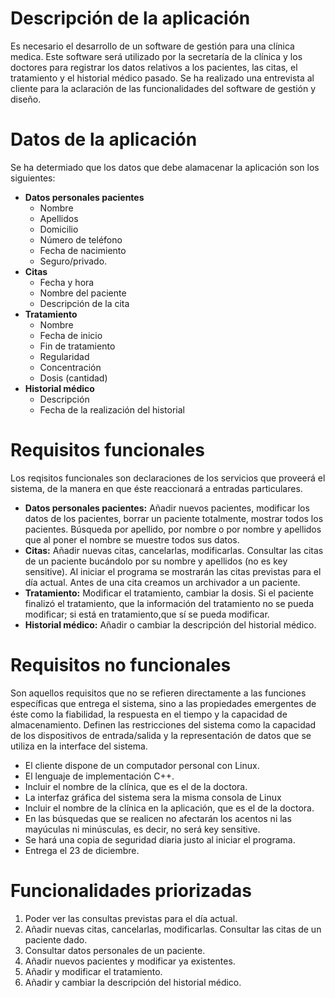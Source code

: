 # Descripción de la aplicación
Es necesario el desarrollo de un software de gestión para una clínica medica. Este software será utilizado por la secretaría de la clínica y los doctores para registrar los datos relativos a los pacientes, las citas, el tratamiento y el historial médico pasado.
Se ha realizado una entrevista al cliente para la aclaración de las funcionalidades del software de gestión y diseño. 

# Datos de la aplicación
Se ha determiado que los datos que debe alamacenar la aplicación son los siguientes:
* **Datos personales pacientes**
    * Nombre
    * Apellidos
    * Domicilio
    * Número de teléfono
    * Fecha de nacimiento
    * Seguro/privado.
* **Citas**
    * Fecha y hora
    * Nombre del paciente
    * Descripción de la cita
* **Tratamiento**
    * Nombre
    * Fecha de inicio
    * Fin de tratamiento
    * Regularidad
    * Concentración
    * Dosis (cantidad)
* **Historial médico**
    * Descripción
    * Fecha de la realización del historial


# Requisitos funcionales
Los reqisitos funcionales son declaraciones de los servicios que proveerá el sistema, de la manera en que éste reaccionará a entradas particulares.
* **Datos personales pacientes:** Añadir nuevos pacientes, modificar los datos de los pacientes, borrar un paciente totalmente, mostrar todos los pacientes. Búsqueda por apellido, por nombre o por nombre y apellidos que al poner el nombre se muestre todos sus datos.
* **Citas:** Añadir nuevas citas, cancelarlas, modificarlas. Consultar las citas de un paciente bucándolo por su nombre y apellidos (no es key sensitive). Al iniciar el programa se mostrarán las citas previstas para el día actual. Antes de una cita creamos un archivador a un paciente.
* **Tratamiento:** Modificar el tratamiento, cambiar la dosis. Si el paciente finalizó el tratamiento, que la información del tratamiento no se pueda modificar; si está en tratamiento,que sí se pueda modificar.
* **Historial médico:** Añadir o cambiar la descripción del historial médico.


# Requisitos no funcionales
Son aquellos requisitos que no se refieren directamente a las funciones específicas que entrega el sistema, sino a las propiedades emergentes de éste como la fiabilidad, la respuesta en el tiempo y la capacidad de almacenamiento. Definen las restricciones del sistema como la capacidad de los dispositivos de entrada/salida y la representación de datos que se utiliza en la interface del sistema.
* El cliente dispone de un computador personal con Linux.
* El lenguaje de implementación C++.
* Incluir el nombre de la clínica, que es el de la doctora.
* La interfaz gráfica del sistema sera la misma consola de Linux
* Incluir el nombre de la clínica en la aplicación, que es el de la doctora.
 * En las búsquedas que se realicen no afectarán los acentos ni las mayúculas ni minúsculas, es decir, no será key sensitive.
* Se hará una copia de seguridad diaria justo al iniciar el programa.
* Entrega el 23 de diciembre.


# Funcionalidades priorizadas
1. Poder ver las consultas previstas para el día actual.
2. Añadir nuevas citas, cancelarlas, modificarlas. Consultar las citas de un paciente dado.
3. Consultar datos personales de un paciente.
4. Añadir nuevos pacientes y modificar ya existentes.
5. Añadir y modificar el tratamiento.
6. Añadir y cambiar la descripción del historial médico.



